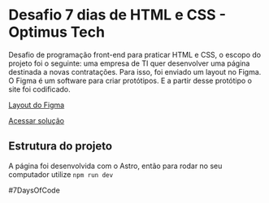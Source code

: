 # Desafio 7 dias de HTML e CSS - Optimus Tech

Desafio de programação front-end para praticar HTML e CSS, o escopo do projeto foi o seguinte: uma empresa de TI quer desenvolver uma página destinada a novas contratações. Para isso, foi enviado um layout no Figma. O Figma é um software para criar protótipos. E a partir desse protótipo o site foi codificado.

[Layout do Figma](https://www.figma.com/file/mm3MLozvUDGhDRTxSLlGL5/7daysOfCode-HTML-CSS?type=design&node-id=0%3A1&mode=dev)

[Acessar solução](https://warm-crumble-f072e1.netlify.app/)

## Estrutura do projeto

A página foi desenvolvida com o Astro, então para rodar no seu computador utilize `npm run dev`

#7DaysOfCode
